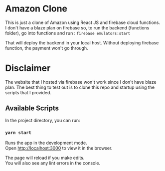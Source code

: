 # Amazon Clone

This is just a clone of Amazon using React JS and firebase cloud functions. I don't have a blaze plan on firebase so, to run the backend (functions folder), go into functions and run : `firebase emulators:start`

That will deploy the backend in your local host.
Without deploying firebase function, the payment won't go through.

# Disclaimer

The website that I hosted via firebase won't work since I don't have blaze plan. The best thing to test out is to clone this repo and startup using the scripts that I provided.

## Available Scripts

In the project directory, you can run:

### `yarn start`

Runs the app in the development mode.\
Open [http://localhost:3000](http://localhost:3000) to view it in the browser.

The page will reload if you make edits.\
You will also see any lint errors in the console.

